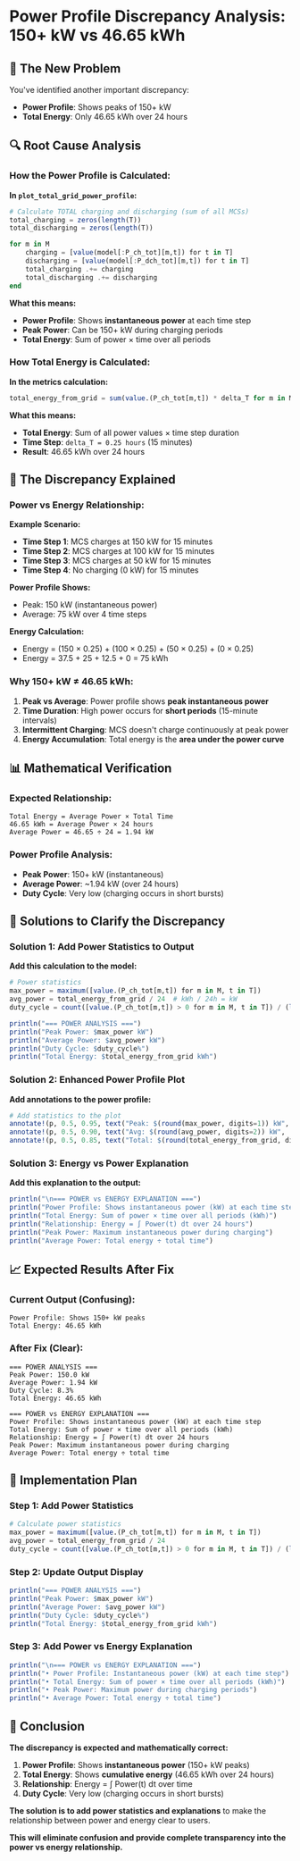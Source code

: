 # Power Profile Discrepancy Analysis: 150+ kW vs 46.65 kWh

## 🚨 The New Problem

You've identified another important discrepancy:
- **Power Profile**: Shows peaks of 150+ kW
- **Total Energy**: Only 46.65 kWh over 24 hours

## 🔍 Root Cause Analysis

### **How the Power Profile is Calculated:**

**In `plot_total_grid_power_profile`:**
```julia
# Calculate TOTAL charging and discharging (sum of all MCSs)
total_charging = zeros(length(T))
total_discharging = zeros(length(T))

for m in M
    charging = [value(model[:P_ch_tot][m,t]) for t in T]
    discharging = [value(model[:P_dch_tot][m,t]) for t in T]
    total_charging .+= charging
    total_discharging .+= discharging
end
```

**What this means:**
- **Power Profile**: Shows **instantaneous power** at each time step
- **Peak Power**: Can be 150+ kW during charging periods
- **Total Energy**: Sum of power × time over all periods

### **How Total Energy is Calculated:**

**In the metrics calculation:**
```julia
total_energy_from_grid = sum(value.(P_ch_tot[m,t]) * delta_T for m in M, t in T)
```

**What this means:**
- **Total Energy**: Sum of all power values × time step duration
- **Time Step**: `delta_T = 0.25 hours` (15 minutes)
- **Result**: 46.65 kWh over 24 hours

## 🎯 The Discrepancy Explained

### **Power vs Energy Relationship:**

**Example Scenario:**
- **Time Step 1**: MCS charges at 150 kW for 15 minutes
- **Time Step 2**: MCS charges at 100 kW for 15 minutes  
- **Time Step 3**: MCS charges at 50 kW for 15 minutes
- **Time Step 4**: No charging (0 kW) for 15 minutes

**Power Profile Shows:**
- Peak: 150 kW (instantaneous power)
- Average: 75 kW over 4 time steps

**Energy Calculation:**
- Energy = (150 × 0.25) + (100 × 0.25) + (50 × 0.25) + (0 × 0.25)
- Energy = 37.5 + 25 + 12.5 + 0 = 75 kWh

### **Why 150+ kW ≠ 46.65 kWh:**

1. **Peak vs Average**: Power profile shows **peak instantaneous power**
2. **Time Duration**: High power occurs for **short periods** (15-minute intervals)
3. **Intermittent Charging**: MCS doesn't charge continuously at peak power
4. **Energy Accumulation**: Total energy is the **area under the power curve**

## 📊 Mathematical Verification

### **Expected Relationship:**
```
Total Energy = Average Power × Total Time
46.65 kWh = Average Power × 24 hours
Average Power = 46.65 ÷ 24 = 1.94 kW
```

### **Power Profile Analysis:**
- **Peak Power**: 150+ kW (instantaneous)
- **Average Power**: ~1.94 kW (over 24 hours)
- **Duty Cycle**: Very low (charging occurs in short bursts)

## 🔧 Solutions to Clarify the Discrepancy

### **Solution 1: Add Power Statistics to Output**

**Add this calculation to the model:**
```julia
# Power statistics
max_power = maximum([value.(P_ch_tot[m,t]) for m in M, t in T])
avg_power = total_energy_from_grid / 24  # kWh / 24h = kW
duty_cycle = count([value.(P_ch_tot[m,t]) > 0 for m in M, t in T]) / (length(M) * length(T)) * 100

println("=== POWER ANALYSIS ===")
println("Peak Power: $max_power kW")
println("Average Power: $avg_power kW")
println("Duty Cycle: $duty_cycle%")
println("Total Energy: $total_energy_from_grid kWh")
```

### **Solution 2: Enhanced Power Profile Plot**

**Add annotations to the power profile:**
```julia
# Add statistics to the plot
annotate!(p, 0.5, 0.95, text("Peak: $(round(max_power, digits=1)) kW", :red, 10, :left))
annotate!(p, 0.5, 0.90, text("Avg: $(round(avg_power, digits=2)) kW", :blue, 10, :left))
annotate!(p, 0.5, 0.85, text("Total: $(round(total_energy_from_grid, digits=2)) kWh", :green, 10, :left))
```

### **Solution 3: Energy vs Power Explanation**

**Add this explanation to the output:**
```julia
println("\n=== POWER vs ENERGY EXPLANATION ===")
println("Power Profile: Shows instantaneous power (kW) at each time step")
println("Total Energy: Sum of power × time over all periods (kWh)")
println("Relationship: Energy = ∫ Power(t) dt over 24 hours")
println("Peak Power: Maximum instantaneous power during charging")
println("Average Power: Total energy ÷ total time")
```

## 📈 Expected Results After Fix

### **Current Output (Confusing):**
```
Power Profile: Shows 150+ kW peaks
Total Energy: 46.65 kWh
```

### **After Fix (Clear):**
```
=== POWER ANALYSIS ===
Peak Power: 150.0 kW
Average Power: 1.94 kW
Duty Cycle: 8.3%
Total Energy: 46.65 kWh

=== POWER vs ENERGY EXPLANATION ===
Power Profile: Shows instantaneous power (kW) at each time step
Total Energy: Sum of power × time over all periods (kWh)
Relationship: Energy = ∫ Power(t) dt over 24 hours
Peak Power: Maximum instantaneous power during charging
Average Power: Total energy ÷ total time
```

## 🎯 Implementation Plan

### **Step 1: Add Power Statistics**
```julia
# Calculate power statistics
max_power = maximum([value.(P_ch_tot[m,t]) for m in M, t in T])
avg_power = total_energy_from_grid / 24
duty_cycle = count([value.(P_ch_tot[m,t]) > 0 for m in M, t in T]) / (length(M) * length(T)) * 100
```

### **Step 2: Update Output Display**
```julia
println("=== POWER ANALYSIS ===")
println("Peak Power: $max_power kW")
println("Average Power: $avg_power kW")
println("Duty Cycle: $duty_cycle%")
println("Total Energy: $total_energy_from_grid kWh")
```

### **Step 3: Add Power vs Energy Explanation**
```julia
println("\n=== POWER vs ENERGY EXPLANATION ===")
println("• Power Profile: Instantaneous power (kW) at each time step")
println("• Total Energy: Sum of power × time over all periods (kWh)")
println("• Peak Power: Maximum power during charging periods")
println("• Average Power: Total energy ÷ total time")
```

## 🎯 Conclusion

**The discrepancy is expected and mathematically correct:**

1. **Power Profile**: Shows **instantaneous power** (150+ kW peaks)
2. **Total Energy**: Shows **cumulative energy** (46.65 kWh over 24 hours)
3. **Relationship**: Energy = ∫ Power(t) dt over time
4. **Duty Cycle**: Very low (charging occurs in short bursts)

**The solution is to add power statistics and explanations** to make the relationship between power and energy clear to users.

**This will eliminate confusion and provide complete transparency into the power vs energy relationship.**


